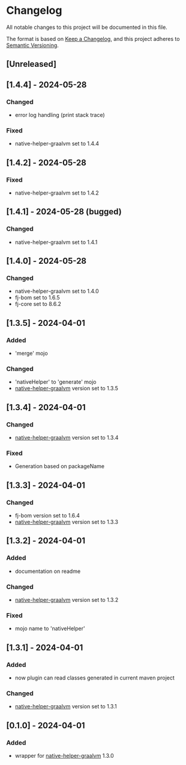 # Changelog

All notable changes to this project will be documented in this file.

The format is based on [Keep a Changelog](https://keepachangelog.com/en/1.1.0/),
and this project adheres to [Semantic Versioning](https://semver.org/spec/v2.0.0.html).

## [Unreleased]

## [1.4.4] - 2024-05-28

### Changed

- error log handling (print stack trace)

### Fixed

- native-helper-graalvm set to 1.4.4

## [1.4.2] - 2024-05-28

### Fixed

- native-helper-graalvm set to 1.4.2

## [1.4.1] - 2024-05-28 (bugged)

### Changed

- native-helper-graalvm set to 1.4.1

## [1.4.0] - 2024-05-28

### Changed

- native-helper-graalvm set to 1.4.0
- fj-bom set to 1.6.5
- fj-core set to 8.6.2

## [1.3.5] - 2024-04-01

### Added

- 'merge' mojo

### Changed

- 'nativeHelper' to 'generate' mojo
- [native-helper-graalvm](https://github.com/fugerit-org/native-helper-graalvm/) version set to 1.3.5

## [1.3.4] - 2024-04-01

### Changed

- [native-helper-graalvm](https://github.com/fugerit-org/native-helper-graalvm/) version set to 1.3.4

### Fixed

- Generation based on packageName

## [1.3.3] - 2024-04-01

### Changed

- fj-bom version set to 1.6.4
- [native-helper-graalvm](https://github.com/fugerit-org/native-helper-graalvm/) version set to 1.3.3

## [1.3.2] - 2024-04-01

### Added

- documentation on readme

### Changed

- [native-helper-graalvm](https://github.com/fugerit-org/native-helper-graalvm/) version set to 1.3.2

### Fixed

- mojo name to 'nativeHelper'

## [1.3.1] - 2024-04-01

### Added

- now plugin can read classes generated in current maven project

### Changed

- [native-helper-graalvm](https://github.com/fugerit-org/native-helper-graalvm/) version set to 1.3.1

## [0.1.0] - 2024-04-01

### Added

- wrapper for [native-helper-graalvm](https://github.com/fugerit-org/native-helper-graalvm/) 1.3.0
